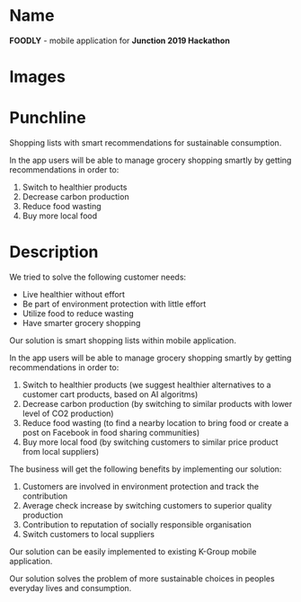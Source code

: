 # Name

**FOODLY** - mobile application for __Junction 2019 Hackathon__

# Images

# Punchline

Shopping lists with smart recommendations for sustainable consumption.

In the app users will be able to manage grocery shopping smartly by getting recommendations in order to:

1. Switch to healthier products 
2. Decrease carbon production 
3. Reduce food wasting 
4. Buy more local food 

# Description

We tried to solve the following customer needs:
* Live healthier without effort
* Be part of environment protection with little effort
* Utilize food to reduce wasting
* Have smarter grocery shopping

Our solution is smart shopping lists within mobile application.

In the app users will be able to manage grocery shopping smartly by getting recommendations in order to:

1. Switch to healthier products (we suggest healthier alternatives to a customer cart products, based on AI algoritms)
2. Decrease carbon production (by switching to similar products with lower level of CO2 production)
3. Reduce food wasting (to find a nearby location to bring food or create a post on Facebook in food sharing communities)
4. Buy more local food (by switching customers to similar price product from local suppliers)

The business will get the following benefits by implementing our solution:

1. Customers are involved in environment protection and track the contribution
2. Average check increase by switching customers to superior quality production
3. Contribution to reputation of socially responsible organisation
4. Switch customers to local suppliers

Our solution can be easily implemented to existing K-Group mobile application.

Our solution solves the problem of more sustainable choices in peoples everyday lives and consumption.
